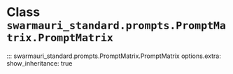 # Class `swarmauri_standard.prompts.PromptMatrix.PromptMatrix`

::: swarmauri_standard.prompts.PromptMatrix.PromptMatrix
    options.extra:
      show_inheritance: true

